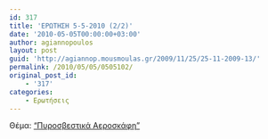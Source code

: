 ```yaml
---
id: 317
title: 'ΕΡΩΤΗΣΗ 5-5-2010 (2/2)'
date: '2010-05-05T00:00:00+03:00'
author: agiannopoulos
layout: post
guid: 'http://agiannop.mousmoulas.gr/2009/11/25/25-11-2009-13/'
permalink: /2010/05/05/0505102/
original_post_id:
    - '317'
categories:
    - Ερωτήσεις
---
```


Θέμα: [“Πυροσβεστικά Αεροσκάφη”](http://localhost:8000/wp-content/uploads/2009/11/pyrosbestika_aeroplana.pdf)